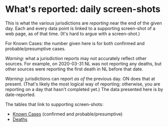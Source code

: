 # What's reported: daily screen-shots

This is what the various jurisdictions are *reporting* near the end of the given day.
Each and every data point is linked to a supporting screen-shot of a web page, as of that time.
(It's hard to argue with a screen-shot.)

For Known Cases: the number given here is for both confirmed and probable/presumptive cases.

*Warning*: what a jurisdiction reports may not accurately reflect other sources.
For example, on 2020-03-31 NL was not reporting any deaths, but other sources were reporting the first death in NL before that date.

*Warning*: jurisdictions can report *as of* the previous day. ON does that at present. 
(That's likely the most logical way of reporting; otherwise, you are reporting on a day that hasn't completed yet.)
The data presented here is by date-reported.

The tables that link to supporting screen-shots:

* [Known Cases](https://github.com/johanley/covid-19-canada/blob/master/data/md/known-cases.md) (confirmed and probable/presumptive)
* [Deaths](https://github.com/johanley/covid-19-canada/blob/master/data/md/deaths.md)
